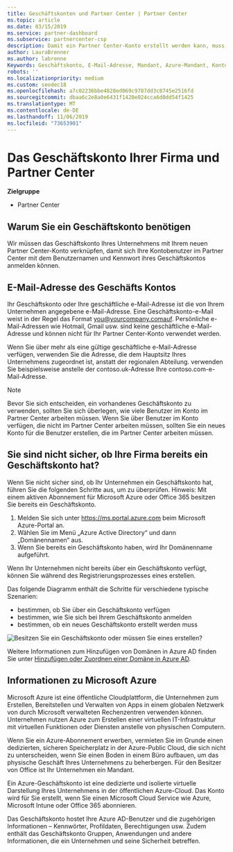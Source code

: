 ```yaml
---
title: Geschäftskonten und Partner Center | Partner Center
ms.topic: article
ms.date: 03/15/2019
ms.service: partner-dashboard
ms.subservice: partnercenter-csp
description: Damit ein Partner Center-Konto erstellt werden kann, muss Ihr Unternehmen ein Geschäftskonto besitzen. Mit einem aktiven Abonnement für Microsoft Azure oder Office 365 besitzen Sie bereits ein Geschäftskonto.
author: LauraBrenner
ms.author: labrenne
Keywords: Geschäftskonto, E-Mail-Adresse, Mandant, Azure-Mandant, Konto erstellen, Domänenname
robots: ''
ms.localizationpriority: medium
ms.custom: seodec18
ms.openlocfilehash: a7c02236bbe4828ed069c9787dd3c8745e2516fd
ms.sourcegitcommit: dbaa6c2e8a0e6431f1420e024cca6d0dd54f1425
ms.translationtype: MT
ms.contentlocale: de-DE
ms.lasthandoff: 11/06/2019
ms.locfileid: "73653901"
---
```

# <a name="your-company-work-account-and-partner-center"></a>Das Geschäftskonto Ihrer Firma und Partner Center  

**Zielgruppe**

-  Partner Center

## <a name="why-you-need-a-work-account"></a>Warum Sie ein Geschäftskonto benötigen

Wir müssen das Geschäftskonto Ihres Unternehmens mit Ihrem neuen Partner Center-Konto verknüpfen, damit sich Ihre Kontobenutzer im Partner Center mit dem Benutzernamen und Kennwort ihres Geschäftskontos anmelden können.

## <a name="the-work-account-email-address"></a>E-Mail-Adresse des Geschäfts Kontos

Ihr Geschäftskonto oder Ihre geschäftliche e-Mail-Adresse ist die von Ihrem Unternehmen angegebene e-Mail-Adresse. Eine Geschäftskonto-e-Mail weist in der Regel das Format you@yourcompany.comauf. Persönliche e-Mail-Adressen wie Hotmail, Gmail usw. sind keine geschäftliche e-Mail-Adresse und können nicht für Ihr Partner Center-Konto verwendet werden. 

Wenn Sie über mehr als eine gültige geschäftliche e-Mail-Adresse verfügen, verwenden Sie die Adresse, die dem Hauptsitz Ihres Unternehmens zugeordnet ist, anstatt der regionalen Abteilung. verwenden Sie beispielsweise anstelle der contoso.uk-Adresse Ihre contoso.com-e-Mail-Adresse.

> [!NOTE]  
>  Bevor Sie sich entscheiden, ein vorhandenes Geschäftskonto zu verwenden, sollten Sie sich überlegen, wie viele Benutzer im Konto im Partner Center arbeiten müssen. Wenn Sie über Benutzer im Konto verfügen, die nicht im Partner Center arbeiten müssen, sollten Sie ein neues Konto für die Benutzer erstellen, die im Partner Center arbeiten müssen.


## <a name="not-sure-if-your-company-already-has-a-work-account"></a>Sie sind nicht sicher, ob Ihre Firma bereits ein Geschäftskonto hat?

Wenn Sie nicht sicher sind, ob Ihr Unternehmen ein Geschäftskonto hat, führen Sie die folgenden Schritte aus, um zu überprüfen. Hinweis: Mit einem aktiven Abonnement für Microsoft Azure oder Office 365 besitzen Sie bereits ein Geschäftskonto.

1.  Melden Sie sich unter https://ms.portal.azure.com beim Microsoft Azure-Portal an.
2.  Wählen Sie im Menü „Azure Active Directory“ und dann „Domänennamen“ aus.
3.  Wenn Sie bereits ein Geschäftskonto haben, wird Ihr Domänenname aufgeführt.

Wenn Ihr Unternehmen nicht bereits über ein Geschäftskonto verfügt, können Sie während des Registrierungsprozesses eines erstellen.

Das folgende Diagramm enthält die Schritte für verschiedene typische Szenarien:

- bestimmen, ob Sie über ein Geschäftskonto verfügen 
- bestimmen, wie Sie sich bei Ihrem Geschäftskonto anmelden 
- bestimmen, ob ein neues Geschäftskonto erstellt werden muss


![Besitzen Sie ein Geschäftskonto oder müssen Sie eines erstellen?](images/onboardingAADFlow.png)

Weitere Informationen zum Hinzufügen von Domänen in Azure AD finden Sie unter [Hinzufügen oder Zuordnen einer Domäne in Azure AD](https://docs.microsoft.com/azure/active-directory/active-directory-add-domain).

## <a name="about-microsoft-azure"></a>Informationen zu Microsoft Azure

Microsoft Azure ist eine öffentliche Cloudplattform, die Unternehmen zum Erstellen, Bereitstellen und Verwalten von Apps in einem globalen Netzwerk von durch Microsoft verwalteten Rechenzentren verwenden können. Unternehmen nutzen Azure zum Erstellen einer virtuellen IT-Infrastruktur mit virtuellen Funktionen oder Diensten anstelle von physischen Computern. 

Wenn Sie ein Azure-Abonnement erwerben, vermieten Sie im Grunde einen dedizierten, sicheren Speicherplatz in der Azure-Public Cloud, die sich nicht zu unterscheiden, wenn Sie einen Boden in einem Büro aufbauen, um das physische Geschäft Ihres Unternehmens zu beherbergen. Für den Besitzer von Office ist Ihr Unternehmen ein Mandant. 

Ein Azure-Geschäftskonto ist eine dedizierte und isolierte virtuelle Darstellung Ihres Unternehmens in der öffentlichen Azure-Cloud. Das Konto wird für Sie erstellt, wenn Sie einen Microsoft Cloud Service wie Azure, Microsoft Intune oder Office 365 abonnieren. 

Das Geschäftskonto hostet Ihre Azure AD-Benutzer und die zugehörigen Informationen – Kennwörter, Profildaten, Berechtigungen usw. Zudem enthält das Geschäftskonto Gruppen, Anwendungen und andere Informationen, die ein Unternehmen und seine Sicherheit betreffen. 
